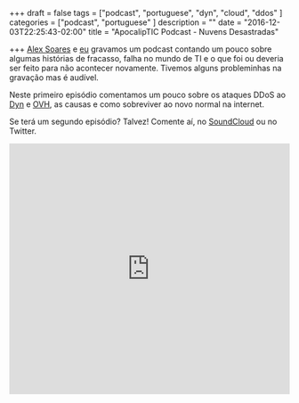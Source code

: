 +++
draft = false
tags = ["podcast", "portuguese", "dyn", "cloud", "ddos"
]
categories = ["podcast", "portuguese"
]
description = ""
date = "2016-12-03T22:25:43-02:00"
title = "ApocalipTIC Podcast - Nuvens Desastradas"

+++
[Alex Soares](https://twitter.com/alexhbs) e [eu](https://twitter.com/fernandoike) gravamos um podcast contando um pouco sobre algumas histórias
de fracasso, falha no mundo de TI e o que foi ou deveria ser feito para não
acontecer novamente. Tivemos alguns probleminhas na gravação mas é audível.

Neste primeiro episódio comentamos um pouco sobre os ataques DDoS ao [Dyn](http://dyn.com/) e [OVH](https://www.ovh.pt/), as causas e como sobreviver ao novo normal na internet.

Se terá um segundo episódio? Talvez! Comente aí, no [SoundCloud](https://soundcloud.com/apocaliptic-podcast/nuvens-desastradas) ou no Twitter.

<iframe width="100%" height="450" scrolling="no" frameborder="no" src="https://w.soundcloud.com/player/?url=https%3A//api.soundcloud.com/tracks/295234407&amp;auto_play=false&amp;hide_related=false&amp;show_comments=true&amp;show_user=true&amp;show_reposts=false&amp;visual=true"></iframe>

